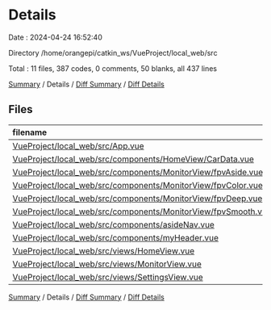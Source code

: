 # Details

Date : 2024-04-24 16:52:40

Directory /home/orangepi/catkin_ws/VueProject/local_web/src

Total : 11 files,  387 codes, 0 comments, 50 blanks, all 437 lines

[Summary](results.md) / Details / [Diff Summary](diff.md) / [Diff Details](diff-details.md)

## Files
| filename | language | code | comment | blank | total |
| :--- | :--- | ---: | ---: | ---: | ---: |
| [VueProject/local_web/src/App.vue](/VueProject/local_web/src/App.vue) | vue | 40 | 0 | 4 | 44 |
| [VueProject/local_web/src/components/HomeView/CarData.vue](/VueProject/local_web/src/components/HomeView/CarData.vue) | vue | 6 | 0 | 9 | 15 |
| [VueProject/local_web/src/components/MonitorView/fpvAside.vue](/VueProject/local_web/src/components/MonitorView/fpvAside.vue) | vue | 46 | 0 | 4 | 50 |
| [VueProject/local_web/src/components/MonitorView/fpvColor.vue](/VueProject/local_web/src/components/MonitorView/fpvColor.vue) | vue | 17 | 0 | 3 | 20 |
| [VueProject/local_web/src/components/MonitorView/fpvDeep.vue](/VueProject/local_web/src/components/MonitorView/fpvDeep.vue) | vue | 18 | 0 | 4 | 22 |
| [VueProject/local_web/src/components/MonitorView/fpvSmooth.vue](/VueProject/local_web/src/components/MonitorView/fpvSmooth.vue) | vue | 18 | 0 | 4 | 22 |
| [VueProject/local_web/src/components/asideNav.vue](/VueProject/local_web/src/components/asideNav.vue) | vue | 79 | 0 | 5 | 84 |
| [VueProject/local_web/src/components/myHeader.vue](/VueProject/local_web/src/components/myHeader.vue) | vue | 18 | 0 | 4 | 22 |
| [VueProject/local_web/src/views/HomeView.vue](/VueProject/local_web/src/views/HomeView.vue) | vue | 34 | 0 | 5 | 39 |
| [VueProject/local_web/src/views/MonitorView.vue](/VueProject/local_web/src/views/MonitorView.vue) | vue | 96 | 0 | 5 | 101 |
| [VueProject/local_web/src/views/SettingsView.vue](/VueProject/local_web/src/views/SettingsView.vue) | vue | 15 | 0 | 3 | 18 |

[Summary](results.md) / Details / [Diff Summary](diff.md) / [Diff Details](diff-details.md)